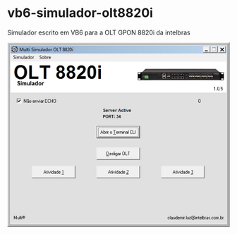 # vb6-simulador-olt8820i
 Simulador escrito em VB6 para a OLT GPON 8820i da intelbras

![](https://github.com/xmaxmex/vb6-simulador-olt8820i/blob/master/vb6-simulador.JPG)
